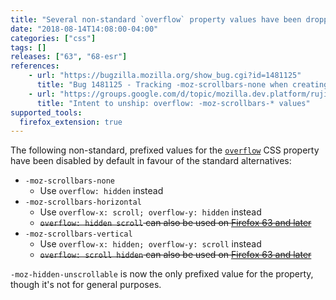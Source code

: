 ```yaml
---
title: "Several non-standard `overflow` property values have been dropped"
date: "2018-08-14T14:08:00-04:00"
categories: ["css"]
tags: []
releases: ["63", "68-esr"]
references:
    - url: "https://bugzilla.mozilla.org/show_bug.cgi?id=1481125"
      title: "Bug 1481125 - Tracking -moz-scrollbars-none when creating webcompat issues."
    - url: "https://groups.google.com/d/topic/mozilla.dev.platform/rujif05uOTo/discussion"
      title: "Intent to unship: overflow: -moz-scrollbars-* values"
supported_tools:
  firefox_extension: true
---
```

The following non-standard, prefixed values for the [`overflow`](https://developer.mozilla.org/docs/Web/CSS/overflow) CSS property have been disabled by default in favour of the standard alternatives:

* `-moz-scrollbars-none`
    * Use `overflow: hidden` instead
* `-moz-scrollbars-horizontal`
    * Use `overflow-x: scroll; overflow-y: hidden` instead
    * <del>`overflow: hidden scroll` can also be used on [Firefox 63 and later](https://www.fxsitecompat.dev/en-CA/docs/2018/overflow-shorthand-syntax-has-been-updated-to-swap-2-values/)</del>
* `-moz-scrollbars-vertical`
    * Use `overflow-x: hidden; overflow-y: scroll` instead
    * <del>`overflow: scroll hidden` can also be used on [Firefox 63 and later](https://www.fxsitecompat.dev/en-CA/docs/2018/overflow-shorthand-syntax-has-been-updated-to-swap-2-values/)</del>

`-moz-hidden-unscrollable` is now the only prefixed value for the property, though it's not for general purposes.
